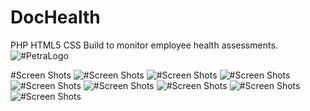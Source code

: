 # DocHealth
PHP HTML5 CSS Build to monitor employee health assessments.
<img src="https://sync.petradiamonds.com/index.php/s/f5k9wvn901mzxgD/download" alt="#PetraLogo">

#Screen Shots
<img src="https://sync.petradiamonds.com/index.php/s/2RbI90zZSchNBxc/download?path=%2F&files=1.png" alt="#Screen Shots">
<img src="https://sync.petradiamonds.com/index.php/s/2RbI90zZSchNBxc/download?path=%2F&files=2.png" alt="#Screen Shots">
<img src="https://sync.petradiamonds.com/index.php/s/2RbI90zZSchNBxc/download?path=%2F&files=3.png" alt="#Screen Shots">
<img src="https://sync.petradiamonds.com/index.php/s/2RbI90zZSchNBxc/download?path=%2F&files=4.png" alt="#Screen Shots">
<img src="https://sync.petradiamonds.com/index.php/s/2RbI90zZSchNBxc/download?path=%2F&files=5.png" alt="#Screen Shots">
<img src="https://sync.petradiamonds.com/index.php/s/2RbI90zZSchNBxc/download?path=%2F&files=6.png" alt="#Screen Shots">
<img src="https://sync.petradiamonds.com/index.php/s/2RbI90zZSchNBxc/download?path=%2F&files=7.png" alt="#Screen Shots">
<img src="https://sync.petradiamonds.com/index.php/s/2RbI90zZSchNBxc/download?path=%2F&files=8.png" alt="#Screen Shots">
